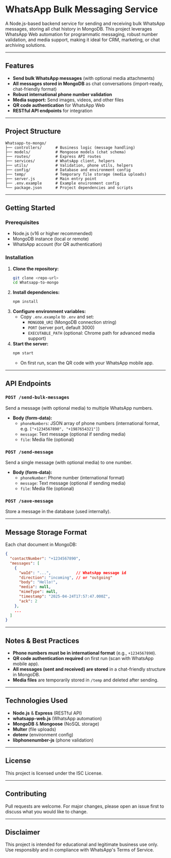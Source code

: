 # WhatsApp Bulk Messaging Service

A Node.js-based backend service for sending and receiving bulk WhatsApp messages, storing all chat history in MongoDB. This project leverages WhatsApp Web automation for programmatic messaging, robust number validation, and media support, making it ideal for CRM, marketing, or chat archiving solutions.

---

## Features
- **Send bulk WhatsApp messages** (with optional media attachments)
- **All messages stored in MongoDB** as chat conversations (import-ready, chat-friendly format)
- **Robust international phone number validation**
- **Media support:** Send images, videos, and other files
- **QR code authentication** for WhatsApp Web
- **RESTful API endpoints** for integration

---

## Project Structure
```
Whatsapp-to-mongo/
├── controllers/      # Business logic (message handling)
├── models/           # Mongoose models (chat schema)
├── routes/           # Express API routes
├── services/         # WhatsApp client, helpers
├── utils/            # Validation, phone utils, helpers
├── config/           # Database and environment config
├── temp/             # Temporary file storage (media uploads)
├── server.js         # Main entry point
├── .env.example      # Example environment config
└── package.json      # Project dependencies and scripts
```

---

## Getting Started

### Prerequisites
- Node.js (v16 or higher recommended)
- MongoDB instance (local or remote)
- WhatsApp account (for QR authentication)

### Installation
1. **Clone the repository:**
   ```bash
   git clone <repo-url>
   cd Whatsapp-to-mongo
   ```
2. **Install dependencies:**
   ```bash
   npm install
   ```
3. **Configure environment variables:**
   - Copy `.env.example` to `.env` and set:
     - `MONGODB_URI` (MongoDB connection string)
     - `PORT` (server port, default 3000)
     - `EXECUTABLE_PATH` (optional: Chrome path for advanced media support)
4. **Start the server:**
   ```bash
   npm start
   ```
   - On first run, scan the QR code with your WhatsApp mobile app.

---

## API Endpoints

### `POST /send-bulk-messages`
Send a message (with optional media) to multiple WhatsApp numbers.
- **Body (form-data):**
  - `phoneNumbers`: JSON array of phone numbers (international format, e.g. `["+1234567890", "+1987654321"]`)
  - `message`: Text message (optional if sending media)
  - `file`: Media file (optional)

### `POST /send-message`
Send a single message (with optional media) to one number.
- **Body (form-data):**
  - `phoneNumber`: Phone number (international format)
  - `message`: Text message (optional if sending media)
  - `file`: Media file (optional)

### `POST /save-message`
Store a message in the database (used internally).

---

## Message Storage Format
Each chat document in MongoDB:
```json
{
  "contactNumber": "+1234567890",
  "messages": [
    {
      "waId": "...",           // WhatsApp message id
      "direction": "incoming", // or "outgoing"
      "body": "Hello!",
      "media": null,
      "mimeType": null,
      "timestamp": "2025-04-24T17:57:47.000Z",
      "ack": 2
    },
    ...
  ]
}
```

---

## Notes & Best Practices
- **Phone numbers must be in international format** (e.g., `+1234567890`).
- **QR code authentication required** on first run (scan with WhatsApp mobile app).
- **All messages (sent and received) are stored** in a chat-friendly structure in MongoDB.
- **Media files** are temporarily stored in `/temp` and deleted after sending.

---

## Technologies Used
- **Node.js** & **Express** (RESTful API)
- **whatsapp-web.js** (WhatsApp automation)
- **MongoDB** & **Mongoose** (NoSQL storage)
- **Multer** (file uploads)
- **dotenv** (environment config)
- **libphonenumber-js** (phone validation)

---

## License
This project is licensed under the ISC License.

---

## Contributing
Pull requests are welcome. For major changes, please open an issue first to discuss what you would like to change.

---

## Disclaimer
This project is intended for educational and legitimate business use only. Use responsibly and in compliance with WhatsApp's Terms of Service.
